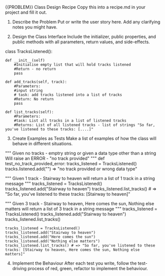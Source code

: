 {{PROBLEM}} Class Design Recipe
Copy this into a recipe.md in your project and fill it out.

1. Describe the Problem
Put or write the user story here. Add any clarifying notes you might have.

<!-- As a user
So that I can keep track of my music listening
I want to add tracks I've listened to and see a list of them. -->

2. Design the Class Interface
Include the initializer, public properties, and public methods with all parameters, return values, and side-effects.

class TracksListened():

    def __init__(self)
        #Initialise empty list that will hold tracks listened
        #Return - no return
        pass

    def add_tracks(self, track):
        #Parameters:
        #input string
        # task: add tracks listened into a list of tracks
        #Return: No return
        pass

    def list_tracks(self):
        #Parameters:
        #task: List all tracks in a list of listened tracks
        #Returns: List of all listened tracks - list of strings "So far, you've listened to these tracks: [....]"


3. Create Examples as Tests
Make a list of examples of how the class will behave in different situations.

"""
Given no tracks - emptry string or given a data type other than a string
Will raise an ERROR - "no track provided"
"""
def test_no_track_provided_error:
    tracks_listened = TracksListened()
    tracks.listened.add("") => "no track provided or wrong data type"


"""
Given 1 track - Stairway to heaven
will return a list of 1 track in a string message
"""
    tracks_listened = TracksListened()
    tracks_listened.add("Stairway to heaven")
    tracks_listened.list_tracks() # => "So far, you've listened to these tracks: [Stairway to heaven]"


"""
Given 3 track - Stairway to heaven, Here comes the sun, Nothing else matters
will return a list of 3 track in a string message
"""
    tracks_listened = TracksListened()
    tracks_listened.add("Stairway to heaven")
    tracks_listened.list_tracks() 

    tracks_listened = TracksListened()
    tracks_listened.add("Stairway to heaven")
    tracks_listened.add("Here comes the sun")
    tracks_listened.add("Nothing else matters")
    tracks_listened.list_tracks() # => "So far, you've listened to these tracks: [Stairway to heaven, Here comes the sun, Nothing else matters]"
    




    



4. Implement the Behaviour
After each test you write, follow the test-driving process of red, green, refactor to implement the behaviour.

